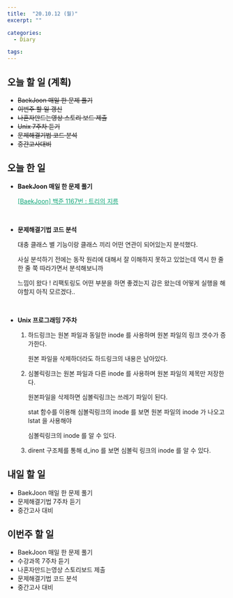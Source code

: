 ```yaml
---
title:  "20.10.12 (월)"
excerpt: ""

categories:
  - Diary

tags:
---
```


## 오늘 할 일 (계획)

- ~~BaekJoon 매일 한 문제 풀기~~
- ~~이번주 할 일 갱신~~
- ~~나혼자만드는영상 스토리 보드 제출~~
- ~~Unix 7주차 듣기~~
- ~~문제해결기법 코드 분석~~
- ~~중간고사대비~~

## 오늘 한 일

- **BaekJoon 매일 한 문제 풀기**

  <a href="https://nam-ki-bok.github.io/baekjoon/Baek_TreeDiameter/" style="color:#0FA678">[BaekJoon] 백준 1167번 : 트리의 지름</a>

  <br>

- **문제해결기법 코드 분석**

  대충 클래스 별 기능이랑 클래스 끼리 어떤 연관이 되어있는지 분석했다.

  사실 분석하기 전에는 동작 원리에 대해서 잘 이해하지 못하고 있었는데 역시 한 줄 한 줄 쭉 따라가면서 분석해보니까

  느낌이 왔다 ! 리팩토링도 어떤 부분을 하면 좋겠는지 감은 왔는데 어떻게 실행을 해야할지 아직 모르겠다..

  <br>

- **Unix 프로그래밍 7주차**

  1. 하드링크는 원본 파일과 동일한 inode 를 사용하며 원본 파일의 링크 갯수가 증가한다.

     원본 파일을 삭제하더라도 하드링크의 내용은 남아있다.

  2. 심볼릭링크는 원본 파일과 다른 inode 를 사용하며 원본 파일의 제목만 저장한다.

     원본파일을 삭제하면 심볼릭링크는 쓰레기 파일이 된다.

     stat 함수를 이용해 심볼릭링크의 inode 를 보면 원본 파일의 inode 가 나오고 lstat 을 사용해야

     심볼릭링크의 inode 를 알 수 있다.

  3. dirent 구조체를 통해 d_ino 를 보면 심볼릭 링크의 inode 를 알 수 있다.

## 내일 할 일

- BaekJoon 매일 한 문제 풀기
- 문제해결기법 7주차 듣기
- 중간고사 대비

## 이번주 할 일

- BaekJoon 매일 한 문제 풀기
- 수강과목 7주차 듣기
- 나혼자만드는영상 스토리보드 제출
- 문제해결기법 코드 분석
- 중간고사 대비

<br>